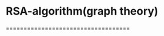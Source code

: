 # RSA-algorithm(graph theory)
===================================
<!DOCTYPE html>
<html>
<head>
<style>

<body>

<h3 style="color:#FFFF00;">Project Name: </h3> <p>Graph theory using RSA</p>
<h4>ProjectMember:</h4> <p> Sidra Usman 63986, Ammar Haider 63813, Muhammad Saqlain 63814, Dua Javeria 63650, Humaira 63761</p>
<h4>Group Leader:</h4> <p> We all contribute in this project  </p>
<h3> Group Description </h3>
<p> SSNA::Network is a bundle of modules for network algorithms, specifically designed for the needs of Social Network Analysis (SNA), but can be used for any other graph algorithms of course. It represents a standard directed and weighted network, which can also be used as an undirected and/or unweighted network of course.We are looking forward to get a company's data and find the relationship between the people using SNA graph theory concept.</p>
</body>
</html>
